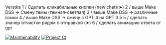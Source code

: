 Verstka
1 / Сделать кликабильные кнопки (new chat)(➤)
2 / выше Make DSS -> Смену темы (темная-светлая)
3 / выше Make DSS -> различные языки
4 / выше Make DSS -> смену с GPT 4 на GPT 3.5
5 / сделать значер отчистки рядом с отправкой (➤)
6 / сделать анимацию ответа от gpt

[![Maintainability](https://api.codeclimate.com/v1/badges/1014970eb5049e45321e/maintainability)](https://codeclimate.com/github/AndreyPiganov/Dream_Squad_Six_/maintainability)
[![Project CI](https://github.com/21Ner04/Dream_Squad_Six_/actions/workflows/project.yml/badge.svg?branch=featureBugFix)](https://github.com/21Ner04/Dream_Squad_Six_/actions/workflows/project.yml)
